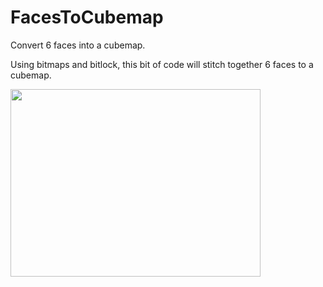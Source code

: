 # FacesToCubemap
Convert 6 faces into a cubemap.

Using bitmaps and bitlock, this bit of code will stitch together 6 faces to a cubemap.

<img src="https://user-images.githubusercontent.com/60800247/128526716-b3543291-4170-4ef6-b9ee-5e37cf92befb.png" width="400" height="300">

